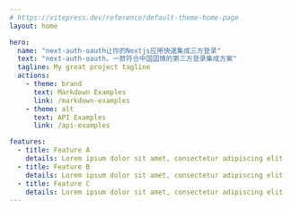 ```yaml
---
# https://vitepress.dev/reference/default-theme-home-page
layout: home

hero:
  name: "next-auth-oauth让你的Nextjs应用快速集成三方登录"
  text: "next-auth-oauth，一款符合中国国情的第三方登录集成方案"
  tagline: My great project tagline
  actions:
    - theme: brand
      text: Markdown Examples
      link: /markdown-examples
    - theme: alt
      text: API Examples
      link: /api-examples

features:
  - title: Feature A
    details: Lorem ipsum dolor sit amet, consectetur adipiscing elit
  - title: Feature B
    details: Lorem ipsum dolor sit amet, consectetur adipiscing elit
  - title: Feature C
    details: Lorem ipsum dolor sit amet, consectetur adipiscing elit
---
```


